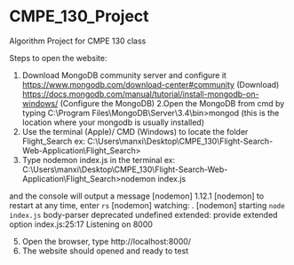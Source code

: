 # CMPE_130_Project
Algorithm Project for CMPE 130 class

Steps to open the website:
1. Download MongoDB community server and configure it
https://www.mongodb.com/download-center#community (Download)
https://docs.mongodb.com/manual/tutorial/install-mongodb-on-windows/ (Configure the MongoDB)
2.Open the MongoDB from cmd by typing C:\Program Files\MongoDB\Server\3.4\bin>mongod (this is the location where your mongodb is usually installed)
3. Use the terminal (Apple)/ CMD (Windows) to locate the folder Flight_Search
ex: C:\Users\manxi\Desktop\CMPE_130\Flight-Search-Web-Application\Flight_Search>
4. Type nodemon index.js in the terminal
ex: C:\Users\manxi\Desktop\CMPE_130\Flight-Search-Web-Application\Flight_Search>nodemon index.js


and the console will output a message
[nodemon] 1.12.1
[nodemon] to restart at any time, enter `rs`
[nodemon] watching: *.*
[nodemon] starting `node index.js`
body-parser deprecated undefined extended: provide extended option index.js:25:17
Listening on 8000



5. Open the browser, type http://localhost:8000/
6. The website should opened and ready to test
